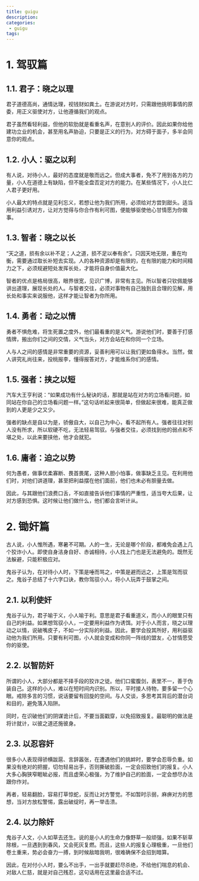 ```yaml
---
title: guigu
description:
categories:
 - guigu
tags:
---
```


# 1. 驾驭篇

## 1.1. 君子：晓之以理

君子道德高尚，通情达理，视钱财如粪土。在游说对方时，只需跟他挑明事情的原委，用正义驱使对方，让他遵循我们的观点。

君子虽然看轻利益，但他的软肋就是看重名声，在意别人的评价。因此如果你给他建功立业的机会，甚至用名声胁迫，只要是正义的行为，对方碍于面子，多半会同意你的观点。

## 1.2. 小人：驱之以利

有人说，对待小人，最好的态度就是敬而远之。但成大事者，免不了用到各方的力量，小人在道德上有缺陷，但不能全盘否定对方的能力。在某些情况下，小人比仁人君子更好用。

小人最大的特点就是见利忘义，若想让他为我们所用，必须给对方尝到甜头。适当用利益引诱对方，让对方觉得与你合作有利可图，便能够驱使他心甘情愿为你做事。

## 1.3. 智者：晓之以长

“天之道，损有余以补不足；人之道，损不足以奉有余”。只因天地无限，重在均衡，需要通过取长补短去实现。人的各种资源却是有限的，在有限的能力和时间精力之下，必须规避短处发挥长处，才能将自身价值最大化。

智者的优点是格局很高，眼界很宽，见识广博，非常有主见。所以智者只钦佩能够讲出道理，展现长处的人。与智者交往，必须对事物有自己独到且合理的见解，用长处和事实来说服他，这样才能让智者为你所用。

## 1.4. 勇者：动之以情

勇者不惧危难，将生死置之度外，他们最看重的是义气。游说他们时，要善于打感情牌，搬出你们之间的交情，义气当头，对方会站在和你同一个立场。

人与人之间的感情是非常重要的资源，妥善利用可以让我们更如鱼得水。当然，做人讲究礼尚往来，投桃报李，懂得报答对方，才能维系你们的感情。

## 1.5. 强者：挟之以短

汽车大王亨利说：“如果成功有什么秘诀的话，那就是站在对方的立场看问题，如同站在你自己的立场看问题一样。”这句话听起来很简单，但做起来很难，能真正做到的人更是少之又少。

强者的缺点是自以为是，骄傲自大，以自己为中心，看不起所有人。强者往往对别人没有所求，所以软硬不吃，无法轻易驾驭。与强者交往，必须找到他的弱点和不堪之处，以此来要挟他，他才会就犯。

## 1.6. 庸者：迫之以势

何为愚者，做事优柔寡断、畏首畏尾，这种人胆小怕事，做事缺乏主见。在利用他们时，对他们讲道理，甚至把利益摆在他们面前，他们也未必有胆量去做。

因此，与其跟他们浪费口舌，不如直接告诉他们事情的严重性，适当夸大后果，让对方感到恐惧。这时候让他们做什么，他们都会言听计从。

# 2. 锄奸篇
古人说，小人惟所遇，寒暑不可期。人的一生，无论是哪个阶段，都难免会遇上几个狡诈小人。即使自身洁身自好、赤诚相待，小人找上门也是无法避免的。既然无法躲避，只能积极应对。

鬼谷子认为，在对待小人时，下策是唾而骂之，中策是避而远之，上策是驾而驭之。鬼谷子总结了十六字口诀，教你驾驭小人，将小人玩弄于鼓掌之间。

## 2.1. 以利使奸

鬼谷子认为，君子喻于义，小人喻于利。意思是君子看重道义，而小人的眼里只有自己的利益。如果想驾驭小人，一定要用利益作为诱饵。对于小人而言，晓之以理动之以情，说破嘴皮子，不如一分实际的利益。因此，要学会投其所好，用利益驱动他为我们所用。只要有利可图，小人就会变成和你同一阵线的盟友，心甘情愿受你的驱使。

## 2.2. 以智防奸

所谓的小人，大部分都是不择手段的狡诈之徒。他们口蜜腹剑，表里不一，善于伪装自己。这样的小人，难以在短时间内识别。所以，平时接人待物，要多留一个心眼。戒除多言的习惯，说话要留有回旋的空间。与人交谈，多思考其背后的潜台词和目的，避免落入陷阱。

同时，在识破他们的阴谋诡计后，不要当面戳穿，以免招致报复。最聪明的做法是将计就计，以彼之道还施彼身。

## 2.3. 以忍容奸

很多小人表现得骄横跋扈、言辞嚣张，在遭遇他们的挑衅时，要学会忍辱负重。如果没有绝对的把握，切勿轻易出手，否则撕破脸面，一定会招致他们的报复。小人大多心胸狭窄睚眦必报，而且虚荣心极强，为了维护自己的脸面，一定会想尽办法跟你作对。

再者，轻易翻脸，容易打草惊蛇，反而让对方警觉。不如暂时示弱，麻痹对方的思想，当对方放松警惕，露出破绽时，再一举击溃。

## 2.4. 以力除奸

鬼谷子人文，小人如草去还生。说的是小人的生命力像野草一般顽强，如果不斩草除根，一旦遇到到春风，又会死灰复燃。而且，这些人的报复心理极重，一旦他们卷土重来，势必会奋力一搏，到时候敌暗我明，很难确保不会招到暗算。

因此，在对付小人时，要么不出手，一出手就要赶尽杀绝，不给他们喘息的机会、对敌人仁慈，就是对自己残忍，这句话用在这里最合适不过。